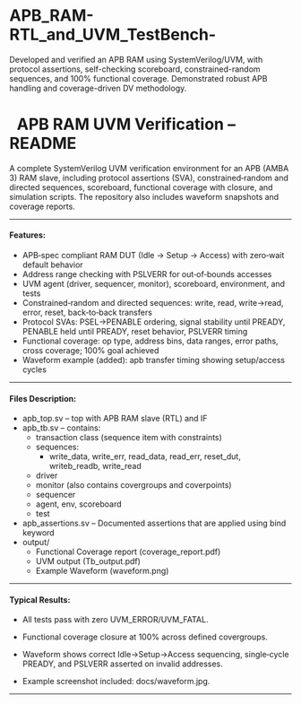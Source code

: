 # APB_RAM-RTL_and_UVM_TestBench-
Developed and verified an APB RAM using SystemVerilog/UVM, with protocol assertions, self-checking scoreboard, constrained-random sequences, and 100% functional coverage. Demonstrated robust APB handling and coverage-driven DV methodology.

# &nbsp;			**APB RAM UVM Verification – README**



A complete SystemVerilog UVM verification environment for an APB (AMBA 3) RAM slave, including protocol assertions (SVA), constrained‑random and directed sequences, scoreboard, functional coverage with closure, and simulation scripts. The repository also includes waveform snapshots and coverage reports.



----------------------------------------------------------------------------------------------------------------------------------------------------------



#### Features:



* APB‑spec compliant RAM DUT (Idle → Setup → Access) with zero‑wait default behavior
* Address range checking with PSLVERR for out‑of‑bounds accesses
* UVM agent (driver, sequencer, monitor), scoreboard, environment, and tests
* Constrained‑random and directed sequences: write, read, write→read, error, reset, back‑to‑back transfers
* Protocol SVAs: PSEL→PENABLE ordering, signal stability until PREADY, PENABLE held until PREADY, reset behavior, PSLVERR timing
* Functional coverage: op type, address bins, data ranges, error paths, cross coverage; 100% goal achieved
* Waveform example (added): apb transfer timing showing setup/access cycles



----------------------------------------------------------------------------------------------------------------------------------------------------------



#### Files Description:

* apb_top.sv – top with APB RAM slave (RTL) and IF
* apb_tb.sv – contains:
  - transaction class (sequence item with constraints)
  - sequences:
    - write_data, write_err, read_data, read_err, reset_dut, writeb_readb, write_read
  - driver
  - monitor (also contains covergroups and coverpoints)
  - sequencer
  - agent, env, scoreboard
  - test
* apb_assertions.sv – Documented assertions that are applied using bind keyword
* output/
  - Functional Coverage report (coverage_report.pdf)
  - UVM output (Tb_output.pdf)
  - Example Waveform (waveform.png)



----------------------------------------------------------------------------------------------------------------------------------------------------------



#### Typical Results:



* All tests pass with zero UVM\_ERROR/UVM\_FATAL.



* Functional coverage closure at 100% across defined covergroups.



* Waveform shows correct Idle→Setup→Access sequencing, single‑cycle PREADY, and PSLVERR asserted on invalid addresses.



* Example screenshot included: docs/waveform.jpg.



----------------------------------------------------------------------------------------------------------------------------------------------------------

